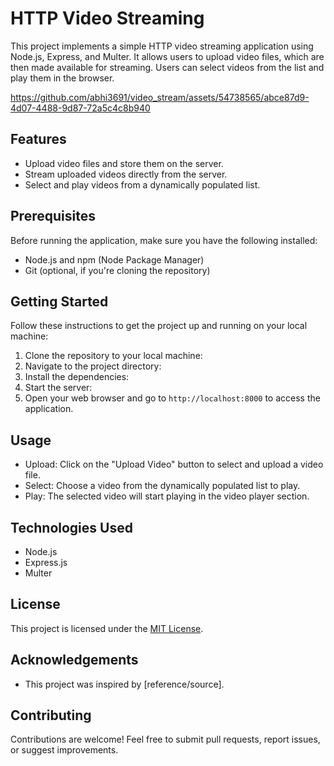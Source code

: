 # HTTP Video Streaming

This project implements a simple HTTP video streaming application using Node.js, Express, and Multer. It allows users to upload video files, which are then made available for streaming. Users can select videos from the list and play them in the browser.



https://github.com/abhi3691/video_stream/assets/54738565/abce87d9-4d07-4488-9d87-72a5c4c8b940


## Features

- Upload video files and store them on the server.
- Stream uploaded videos directly from the server.
- Select and play videos from a dynamically populated list.

## Prerequisites

Before running the application, make sure you have the following installed:

- Node.js and npm (Node Package Manager)
- Git (optional, if you're cloning the repository)

## Getting Started

Follow these instructions to get the project up and running on your local machine:

1. Clone the repository to your local machine:
2. Navigate to the project directory:
3. Install the dependencies:
4. Start the server:
5. Open your web browser and go to `http://localhost:8000` to access the application.

## Usage

- Upload: Click on the "Upload Video" button to select and upload a video file.
- Select: Choose a video from the dynamically populated list to play.
- Play: The selected video will start playing in the video player section.

## Technologies Used

- Node.js
- Express.js
- Multer

## License

This project is licensed under the [MIT License](LICENSE).

## Acknowledgements

- This project was inspired by [reference/source].

## Contributing

Contributions are welcome! Feel free to submit pull requests, report issues, or suggest improvements.



